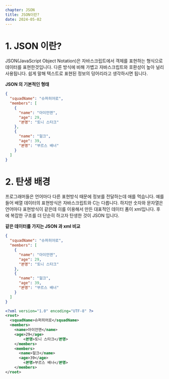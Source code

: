 ```yaml
---
chapter: JSON
title: JSON이란?
date: 2024-05-02
---
```


# 1. JSON 이란?

JSON(JavaScript Object Notation)은 자바스크립트에서 객체를 표현하는 형식으로 데이터를 표현한것입니다. 다른 방식에 비해 가볍고 자바스크립트와 호환성이 높아 널리 사용됩니다. 쉽게 말해 텍스트로 표현된 정보의 덩어리라고 생각하시면 됩니다.

**JSON 의 기본적인 형태**

```json
{
  "squadName": "슈퍼히어로",
  "members": [
    {
      "name": "아이언맨",
      "age": 29,
      "본명": "토니 스타크"
    },
    {
      "name": "헐크",
      "age": 39,
      "본명": "부르스 배너"
    }
  ]
}
```

# 2. 탄생 배경

프로그래머들은 언어마다 다른 표현방식 때문에 정보를 전달하는데 애를 먹습니다. 예를 들어 배열 데이터의 표현방식은 자바스크립트와 C는 다릅니다. 하지만 숫자와 문자열은 언어마다 표현방식이 같은데 이를 이용해서 만든 대표적인 데이터 폼이 xml입니다. 후에 복잡한 구조를 더 단순히 하고자 탄생한 것이 JSON 입니다.

**같은 데이터를 가지는 JSON 과 xml 비교**

```json
{
  "squadName": "슈퍼히어로",
  "members": [
    {
      "name": "아이언맨",
      "age": 29,
      "본명": "토니 스타크"
    },
    {
      "name": "헐크",
      "age": 39,
      "본명": "부르스 배너"
    }
  ]
}
```

```xml
<?xml version="1.0" encoding="UTF-8" ?>
<root>
  <squadName>슈퍼히어로</squadName>
  <members>
    <name>아이언맨</name>
    <age>29</age>
		<본명>토니 스타크</본명>
	</members>
	<members>
	  <name>헐크</name>
	  <age>39</age>
		<본명>부르스 배너</본명>
	</members>
</root>
```
